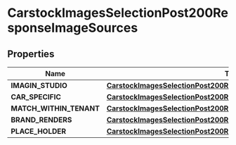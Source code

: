 

# CarstockImagesSelectionPost200ResponseImageSources


## Properties

| Name | Type | Description | Notes |
|------------ | ------------- | ------------- | -------------|
|**IMAGIN_STUDIO** | [**CarstockImagesSelectionPost200ResponseImageSourcesIMAGINSTUDIO**](CarstockImagesSelectionPost200ResponseImageSourcesIMAGINSTUDIO.md) |  |  |
|**CAR_SPECIFIC** | [**CarstockImagesSelectionPost200ResponseImageSourcesIMAGINSTUDIO**](CarstockImagesSelectionPost200ResponseImageSourcesIMAGINSTUDIO.md) |  |  |
|**MATCH_WITHIN_TENANT** | [**CarstockImagesSelectionPost200ResponseImageSourcesIMAGINSTUDIO**](CarstockImagesSelectionPost200ResponseImageSourcesIMAGINSTUDIO.md) |  |  |
|**BRAND_RENDERS** | [**CarstockImagesSelectionPost200ResponseImageSourcesIMAGINSTUDIO**](CarstockImagesSelectionPost200ResponseImageSourcesIMAGINSTUDIO.md) |  |  |
|**PLACE_HOLDER** | [**CarstockImagesSelectionPost200ResponseImageSourcesIMAGINSTUDIO**](CarstockImagesSelectionPost200ResponseImageSourcesIMAGINSTUDIO.md) |  |  |



